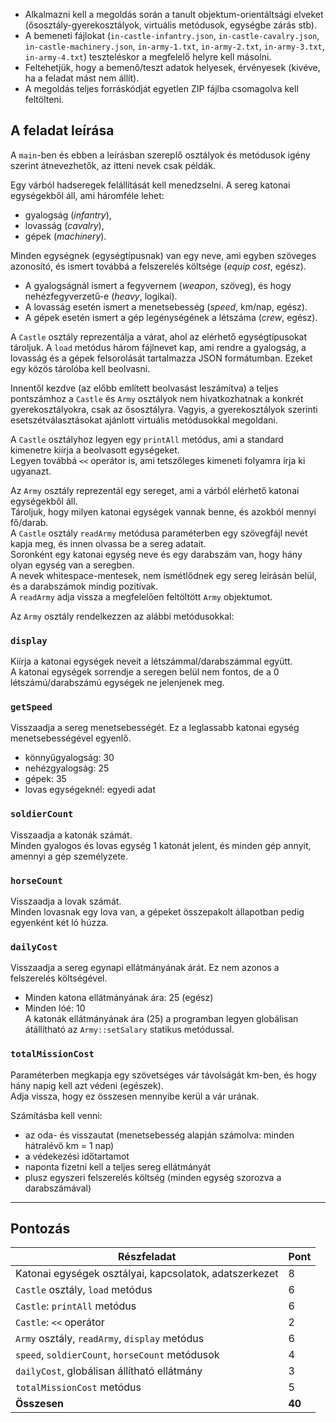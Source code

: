  

- Alkalmazni kell a megoldás során a tanult objektum-orientáltsági elveket (ősosztály-gyerekosztályok, virtuális metódusok, egységbe zárás stb).
- A bemeneti fájlokat (`in-castle-infantry.json`, `in-castle-cavalry.json`, `in-castle-machinery.json`, `in-army-1.txt`, `in-army-2.txt`, `in-army-3.txt`, `in-army-4.txt`) teszteléskor a megfelelő helyre kell másolni.
- Feltehetjük, hogy a bemenő/teszt adatok helyesek, érvényesek (kivéve, ha a feladat mást nem állít).
- A megoldás teljes forráskódját egyetlen ZIP fájlba csomagolva kell feltölteni.

## A feladat leírása

A `main`-ben és ebben a leírásban szereplő osztályok és metódusok igény szerint átnevezhetők, az itteni nevek csak példák.

Egy várból hadseregek felállítását kell menedzselni. A sereg katonai egységekből áll, ami háromféle lehet:
- gyalogság (*infantry*),
- lovasság (*cavalry*),
- gépek (*machinery*).

Minden egységnek (egységtípusnak) van egy neve, ami egyben szöveges azonosító, és ismert továbbá a felszerelés költsége (*equip cost*, egész).  
- A gyalogságnál ismert a fegyvernem (*weapon*, szöveg), és hogy nehézfegyverzetű-e (*heavy*, logikai).  
- A lovasság esetén ismert a menetsebesség (*speed*, km/nap, egész).  
- A gépek esetén ismert a gép legénységének a létszáma (*crew*, egész).

A `Castle` osztály reprezentálja a várat, ahol az elérhető egységtípusokat tároljuk. A `load` metódus három fájlnevet kap, ami rendre a gyalogság, a lovasság és a gépek felsorolását tartalmazza JSON formátumban. Ezeket egy közös tárolóba kell beolvasni.

Innentől kezdve (az előbb említett beolvasást leszámítva) a teljes pontszámhoz a `Castle` és `Army` osztályok nem hivatkozhatnak a konkrét gyerekosztályokra, csak az ősosztályra. Vagyis, a gyerekosztályok szerinti esetszétválasztásokat ajánlott virtuális metódusokkal megoldani.

A `Castle` osztályhoz legyen egy `printAll` metódus, ami a standard kimenetre kiírja a beolvasott egységeket.  
Legyen továbbá `<<` operátor is, ami tetszőleges kimeneti folyamra írja ki ugyanazt.

Az `Army` osztály reprezentál egy sereget, ami a várból elérhető katonai egységekből áll.  
Tároljuk, hogy milyen katonai egységek vannak benne, és azokból mennyi fő/darab.  
A `Castle` osztály `readArmy` metódusa paraméterben egy szövegfájl nevét kapja meg, és innen olvassa be a sereg adatait.  
Soronként egy katonai egység neve és egy darabszám van, hogy hány olyan egység van a seregben.  
A nevek whitespace-mentesek, nem ismétlődnek egy sereg leírásán belül, és a darabszámok mindig pozitívak.  
A `readArmy` adja vissza a megfelelően feltöltött `Army` objektumot.

Az `Army` osztály rendelkezzen az alábbi metódusokkal:

### `display`
Kiírja a katonai egységek neveit a létszámmal/darabszámmal együtt.  
A katonai egységek sorrendje a seregen belül nem fontos, de a 0 létszámú/darabszámú egységek ne jelenjenek meg.

### `getSpeed`
Visszaadja a sereg menetsebességét. Ez a leglassabb katonai egység menetsebességével egyenlő.  
- könnyűgyalogság: 30  
- nehézgyalogság: 25  
- gépek: 35  
- lovas egységeknél: egyedi adat

### `soldierCount`
Visszaadja a katonák számát.  
Minden gyalogos és lovas egység 1 katonát jelent, és minden gép annyit, amennyi a gép személyzete.

### `horseCount`
Visszaadja a lovak számát.  
Minden lovasnak egy lova van, a gépeket összepakolt állapotban pedig egyenként két ló húzza.

### `dailyCost`
Visszaadja a sereg egynapi ellátmányának árát. Ez nem azonos a felszerelés költségével.  
- Minden katona ellátmányának ára: 25 (egész)  
- Minden lóé: 10  
A katonák ellátmányának ára (25) a programban legyen globálisan átállítható az `Army::setSalary` statikus metódussal.

### `totalMissionCost`
Paraméterben megkapja egy szövetséges vár távolságát km-ben, és hogy hány napig kell azt védeni (egészek).  
Adja vissza, hogy ez összesen mennyibe kerül a vár urának.

Számításba kell venni:
- az oda- és visszautat (menetsebesség alapján számolva: minden hátralévő km = 1 nap)
- a védekezési időtartamot
- naponta fizetni kell a teljes sereg ellátmányát
- plusz egyszeri felszerelés költség (minden egység szorozva a darabszámával)

---

## Pontozás

| Részfeladat                                              | Pont |
|----------------------------------------------------------|------|
| Katonai egységek osztályai, kapcsolatok, adatszerkezet   | 8    |
| `Castle` osztály, `load` metódus                         | 6    |
| `Castle`: `printAll` metódus                             | 6    |
| `Castle`: `<<` operátor                                  | 2    |
| `Army` osztály, `readArmy`, `display` metódus            | 6    |
| `speed`, `soldierCount`, `horseCount` metódusok          | 4    |
| `dailyCost`, globálisan állítható ellátmány              | 3    |
| `totalMissionCost` metódus                               | 5    |
| **Összesen**                                             | **40** |
